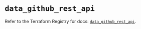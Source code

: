 # `data_github_rest_api`

Refer to the Terraform Registry for docs: [`data_github_rest_api`](https://registry.terraform.io/providers/integrations/github/6.3.0/docs/data-sources/rest_api).
